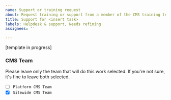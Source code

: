 ```yaml
---
name: Support or training request
about: Request training or support from a member of the CMS training team.
title: Support for <insert task>
labels: Helpdesk & support, Needs refining
assignees: ''

---
```


[template in progress]

### CMS Team

Please leave only the team that will do this work selected. If you're not sure, it's fine to leave both selected.

- [ ] `Platform CMS Team`
- [x] `Sitewide CMS Team`
